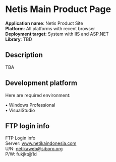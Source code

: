 # **Netis Main Product Page**

**Application name**: Netis Product Site  
**Platform**: All platforms with recent browser  
**Deployment target**: System with IIS and ASP.NET  
**Library**: TBD

## Description

TBA

## Development platform
Here are required environment:  

• Windows Professional  
• VisualStudio  

## FTP login info

FTP Login info  
Server: www.netikaindonesia.com  
U/N: netikaweb@siboro.org  
P/W: fukjkt@1d